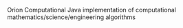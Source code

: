Orion Computational
Java implementation of computational mathematics/science/engineering algorithms
